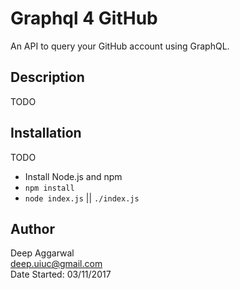 Graphql 4 GitHub
================

An API to query your GitHub account using GraphQL.

Description
-----------
TODO

Installation
------------
TODO

- Install Node.js and npm
- `npm install`
- `node index.js` || `./index.js`

Author
------
Deep Aggarwal  
deep.uiuc@gmail.com  
Date Started: 03/11/2017  

